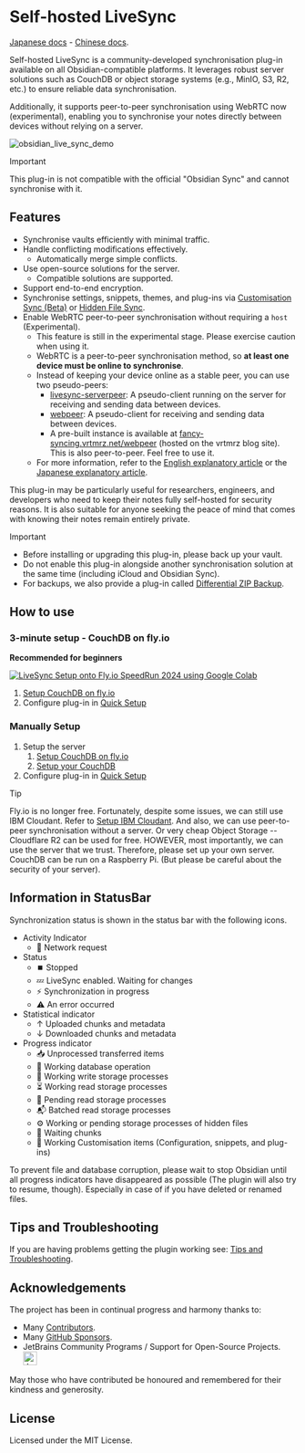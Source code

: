 # Self-hosted LiveSync
[Japanese docs](./README_ja.md) - [Chinese docs](./README_cn.md).


Self-hosted LiveSync is a community-developed synchronisation plug-in available on all Obsidian-compatible platforms. It leverages robust server solutions such as CouchDB or object storage systems (e.g., MinIO, S3, R2, etc.) to ensure reliable data synchronisation.

Additionally, it supports peer-to-peer synchronisation using WebRTC now (experimental), enabling you to synchronise your notes directly between devices without relying on a server.

![obsidian_live_sync_demo](https://user-images.githubusercontent.com/45774780/137355323-f57a8b09-abf2-4501-836c-8cb7d2ff24a3.gif)

>[!IMPORTANT]
> This plug-in is not compatible with the official "Obsidian Sync" and cannot synchronise with it.

## Features
- Synchronise vaults efficiently with minimal traffic.
- Handle conflicting modifications effectively.
  - Automatically merge simple conflicts.
- Use open-source solutions for the server.
  - Compatible solutions are supported.
- Support end-to-end encryption.
- Synchronise settings, snippets, themes, and plug-ins via [Customisation Sync (Beta)](docs/settings.md#6-customization-sync-advanced) or [Hidden File Sync](docs/settings.md#7-hidden-files-advanced).
- Enable WebRTC peer-to-peer synchronisation without requiring a `host` (Experimental).
  - This feature is still in the experimental stage. Please exercise caution when using it.
  - WebRTC is a peer-to-peer synchronisation method, so **at least one device must be online to synchronise**.
  - Instead of keeping your device online as a stable peer, you can use two pseudo-peers:
    - [livesync-serverpeer](https://github.com/vrtmrz/livesync-serverpeer): A pseudo-client running on the server for receiving and sending data between devices.
    - [webpeer](https://github.com/vrtmrz/livesync-commonlib/tree/main/apps/webpeer): A pseudo-client for receiving and sending data between devices.
    - A pre-built instance is available at [fancy-syncing.vrtmrz.net/webpeer](https://fancy-syncing.vrtmrz.net/webpeer/) (hosted on the vrtmrz blog site). This is also peer-to-peer. Feel free to use it.
  - For more information, refer to the [English explanatory article](https://fancy-syncing.vrtmrz.net/blog/0034-p2p-sync-en.html) or the [Japanese explanatory article](https://fancy-syncing.vrtmrz.net/blog/0034-p2p-sync).

This plug-in may be particularly useful for researchers, engineers, and developers who need to keep their notes fully self-hosted for security reasons. It is also suitable for anyone seeking the peace of mind that comes with knowing their notes remain entirely private.

>[!IMPORTANT]
> - Before installing or upgrading this plug-in, please back up your vault.
> - Do not enable this plug-in alongside another synchronisation solution at the same time (including iCloud and Obsidian Sync).
> - For backups, we also provide a plug-in called [Differential ZIP Backup](https://github.com/vrtmrz/diffzip).

## How to use

### 3-minute setup - CouchDB on fly.io

**Recommended for beginners**

[![LiveSync Setup onto Fly.io SpeedRun 2024 using Google Colab](https://img.youtube.com/vi/7sa_I1832Xc/0.jpg)](https://www.youtube.com/watch?v=7sa_I1832Xc)

1. [Setup CouchDB on fly.io](docs/setup_flyio.md)
2. Configure plug-in in [Quick Setup](docs/quick_setup.md)

### Manually Setup

1. Setup the server
   1. [Setup CouchDB on fly.io](docs/setup_flyio.md)
   2. [Setup your CouchDB](docs/setup_own_server.md)
2. Configure plug-in in [Quick Setup](docs/quick_setup.md)
> [!TIP]
> Fly.io is no longer free. Fortunately, despite some issues, we can still use IBM Cloudant. Refer to [Setup IBM Cloudant](docs/setup_cloudant.md).
> And also, we can use peer-to-peer synchronisation without a server. Or very cheap Object Storage -- Cloudflare R2 can be used for free.
> HOWEVER, most importantly, we can use the server that we trust. Therefore, please set up your own server.
> CouchDB can be run on a Raspberry Pi. (But please be careful about the security of your server).


## Information in StatusBar

Synchronization status is shown in the status bar with the following icons.

-   Activity Indicator
    -   📲 Network request
-   Status
    -   ⏹️ Stopped
    -   💤 LiveSync enabled. Waiting for changes
    -   ⚡️ Synchronization in progress
    -   ⚠ An error occurred
-   Statistical indicator
     -   ↑ Uploaded chunks and metadata
     -   ↓ Downloaded chunks and metadata
-   Progress indicator
     -   📥 Unprocessed transferred items
     -   📄 Working database operation
     -   💾 Working write storage processes
     -   ⏳ Working read storage processes
     -   🛫 Pending read storage processes
     -   📬 Batched read storage processes
     -   ⚙️ Working or pending storage processes of hidden files
     -   🧩 Waiting chunks
     -   🔌 Working Customisation items (Configuration, snippets, and plug-ins)

To prevent file and database corruption, please wait to stop Obsidian until all progress indicators have disappeared as possible (The plugin will also try to resume, though). Especially in case of if you have deleted or renamed files.

## Tips and Troubleshooting
If you are having problems getting the plugin working see: [Tips and Troubleshooting](docs/troubleshooting.md). 

## Acknowledgements
The project has been in continual progress and harmony thanks to:  
- Many [Contributors](https://github.com/vrtmrz/obsidian-livesync/graphs/contributors).  
- Many [GitHub Sponsors](https://github.com/sponsors/vrtmrz#sponsors).  
- JetBrains Community Programs / Support for Open-Source Projects. <img src="https://resources.jetbrains.com/storage/products/company/brand/logos/jetbrains.png" alt="JetBrains logo" height="24">  

May those who have contributed be honoured and remembered for their kindness and generosity.

## License

Licensed under the MIT License.
